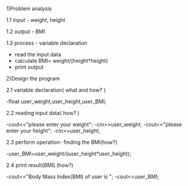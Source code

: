 1)Problem analysis 

1.1 Input - weight, height

1.2 output - BMI

1.3 process - variable declaration
   - read the input data
   - calculate BMI= weight/(height*height)
   - print output

2)Design the program

2.1 variable declaration( what and how? )

   -float user_weight,user_height,user_BMI;

2.2 reading input data( how? )

   -cout<<"please enter your weight";
   -cin>>user_weight;
   -cout<<"please enter your height";
   -cin>>user_height;

2.3 perform operation- finding the BMI(how?)

   -user_BMI=user_weight/(user_height*user_height);

2.4 print result(BMI) (how?)

   -cout<<"Body Mass Index(BMI) of user is ";
   -cout<<user_BMI;